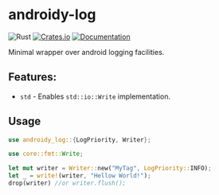 # androidy-log

![Rust](https://github.com/DoumanAsh/androidy-log/workflows/Rust/badge.svg?branch=master)
[![Crates.io](https://img.shields.io/crates/v/androidy-log.svg)](https://crates.io/crates/androidy-log)
[![Documentation](https://docs.rs/androidy-log/badge.svg)](https://docs.rs/crate/androidy-log/)

Minimal wrapper over android logging facilities.

## Features:

- `std` - Enables `std::io::Write` implementation.

## Usage

```rust
use androidy_log::{LogPriority, Writer};

use core::fmt::Write;

let mut writer = Writer::new("MyTag", LogPriority::INFO);
let _ = write!(writer, "Hellow World!");
drop(writer) //or writer.flush();
```
